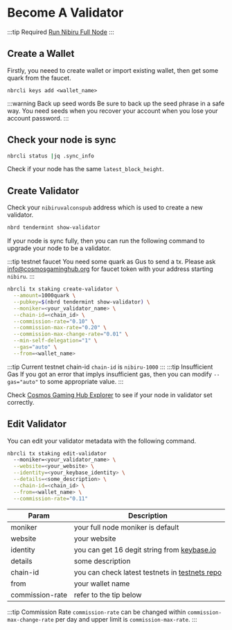 # Become A Validator

:::tip Required
[Run Nibiru Full Node](/testnets/fullnode.md)
:::

## Create a Wallet
Firstly, you neeed to create wallet or import existing wallet, then get some quark from the faucet.

```
nbrcli keys add <wallet_name>
```

:::warning Back up seed words
Be sure to back up the seed phrase in a safe way.
You need seeds when you recover your account when you lose your account password.
:::

## Check your node is sync
```sh
nbrcli status |jq .sync_info
```
Check if your node has the same `latest_block_height`.


## Create Validator
Check your `nibiruvalconspub` address which is used to create a new validator.

```sh
nbrd tendermint show-validator
```

If your node is sync fully, then you can run the following command to upgrade your node to be a validator.

:::tip testnet faucet
You need some quark as Gus to send a tx.
Please ask [info@cosmosgaminghub.org](mailto:info@cosmosgaminghub.org) for faucet token with your address starting `nibiru`.
:::

```sh
nbrcli tx staking create-validator \
  --amount=1000quark \
  --pubkey=$(nbrd tendermint show-validator) \
  --moniker=<your_validator_name> \
  --chain-id=<chain_id> \
  --commission-rate="0.10" \
  --commission-max-rate="0.20" \
  --commission-max-change-rate="0.01" \
  --min-self-delegation="1" \
  --gas="auto" \
  --from=<wallet_name>
```

:::tip Current testnet chain-id
`chain-id` is `nibiru-1000`
:::
:::tip Insufficient Gas
If you got an error that implys insufficient gas, then you can modify `--gas="auto"` to some appropriate value.
:::

Check [Cosmos Gaming Hub Explorer](https://nibiru.cosmosgamingexplorer.com/) to see if your node in validator set correctly.


## Edit Validator
You can edit your validator metadata with the following command.


```sh
nbrcli tx staking edit-validator
  --moniker=<your_validator_name> \
  --website=<your_website> \
  --identity=<your_keybase_identity> \
  --details=<some_description> \
  --chain-id=<chain_id> \
  --from=<wallet_name> \
  --commission-rate="0.11"
```

Param| Description
--------- | ---------
moniker | your full node moniker is default
website | your website
identity | you can get 16 degit string from [keybase.io](https://keybase.io/)
details| some description
chain-id| you can check latest testnets in [testnets repo](https://github.com/cosmos-gaminghub/testnets)
from| your wallet name
commission-rate| refer to the tip below

:::tip Commission Rate
`commission-rate` can be changed within `commission-max-change-rate` per day and upper limit is `commission-max-rate`.
:::

